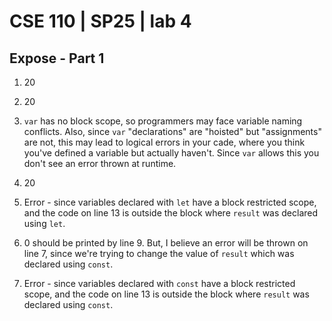 # CSE 110 | SP25 | lab 4
## Expose - Part 1

1. 20

2. 20

3. `var` has no block scope, so programmers may face variable naming conflicts. Also, since `var` "declarations" are "hoisted" but "assignments" are not, this may lead to logical errors in your cade, where you think you've defined a variable but actually haven't. Since `var` allows this you don't see an error thrown at runtime.

4. 20

5. Error - since variables declared with `let` have a block restricted scope, and the code on line 13 is outside the block where `result` was declared using `let`.

6. 0 should be printed by line 9. But, I believe an error will be thrown on line 7, since we're trying to change the value of `result` which was declared using `const`.

7. Error - since variables declared with `const` have a block restricted scope, and the code on line 13 is outside the block where `result` was declared using `const`.


